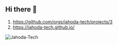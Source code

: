## Hi there 👋

<!--

**Here are some ideas to get you started:**

🙋‍♀️ A short introduction - what is your organization all about?
🌈 Contribution guidelines - how can the community get involved?
👩‍💻 Useful resources - where can the community find your docs? Is there anything else the community should know?
🍿 Fun facts - what does your team eat for breakfast?
🧙 Remember, you can do mighty things with the power of [Markdown](https://docs.github.com/github/writing-on-github/getting-started-with-writing-and-formatting-on-github/basic-writing-and-formatting-syntax)
-->

1. https://github.com/orgs/jahoda-tech/projects/3
2. https://jahoda-tech.github.io/

<img src="https://github-readme-streak-stats.herokuapp.com/?user=jahoda-tech&theme=dracula&border_radius=20&" alt="Jahoda-Tech" /><br>
